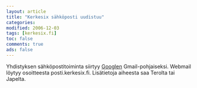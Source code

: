 ```yaml
--- 
layout: article 
title: "Kerkesix sähköposti uudistuu" 
categories: 
modified: 2006-12-03 
tags: [kerkesix.fi]
toc: false 
comments: true 
ads: false 
--- 
```


Yhdistyksen sähköpostitoiminta siirtyy [Googlen](http://www.google.com)
Gmail-pohjaiseksi. Webmail löytyy osoitteesta posti.kerkesix.fi.
Lisätietoja aiheesta saa Terolta tai Japelta.

